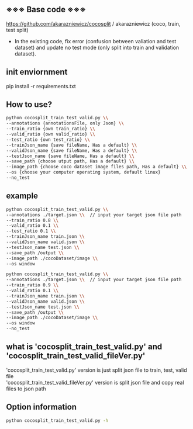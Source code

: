 
## ※※※ Base code ※※※
https://github.com/akarazniewicz/cocosplit / akarazniewicz 
(coco, train, test split)

- In the existing code, fix error (confusion between valiation and test dataset) and update no test mode (only split into train and validation dataset).


## init enviornment
pip install -r requirements.txt


## How to use?
```bash
python cocosplit_train_test_valid.py \\  
--annotations {annotationsFile, only Json} \\  
--train_ratio {own train_ratio} \\  
--valid_ratio {own valid_ratio} \\  
--test_ratio {own test_ratio} \\  
--trainJson_name {save fileName, Has a default} \\  
--validJson_name {save fileName, Has a default} \\  
--testJson_name {save fileName, Has a default} \\  
--save_path {choose utput path, Has a default} \\  
--image_path {choose coco dataset image files path, Has a default} \\  
--os {choose your computer operating system, default linux}  
--no_test
```

## example
```bash
python cocosplit_train_test_valid.py \\  
--annotations ./target.json \\  // input your target json file path  
--train_ratio 0.8 \\  
--valid_ratio 0.1 \\  
--test_ratio 0.1 \\  
--trainJson_name train.json \\  
--validJson_name valid.json \\  
--testJson_name test.json \\  
--save_path /output \\  
--image_path ./cocoDataset/image \\  
--os window  
```

```bash
python cocosplit_train_test_valid.py \\  
--annotations ./target.json \\  // input your target json file path  
--train_ratio 0.9 \\  
--valid_ratio 0.1 \\  
--trainJson_name train.json \\  
--validJson_name valid.json \\  
--testJson_name test.json \\  
--save_path /output \\  
--image_path ./cocoDataset/image \\  
--os window  
--no_test
```


## what is 'cocosplit_train_test_valid.py' and 'cocosplit_train_test_valid_fileVer.py'
'cocosplit_train_test_valid.py' version is just split json file to train, test, valid file  
'cocosplit_train_test_valid_fileVer.py' version is split json file and copy real files to json path

## Option information
```bash
python cocosplit_train_test_valid.py -h
```
